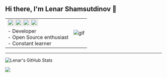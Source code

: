 ## Hi there, I'm Lenar Shamsutdinov 👋

<table border="0" width="100%">
  <tr>
    <td align="center" valign="middle">
      <a href="#"><img align="left" alt="Lenar's Linkdein" width="22px" src="https://cdn-icons-png.flaticon.com/512/3536/3536505.png" /></a>
      <a href="#"><img align="left" alt="Lenar's Telegram" width="22px" src="https://cdn-icons-png.flaticon.com/512/3536/3536661.png" /></a>
      <a href="#"><img align="left" alt="Lenar's Whatsapp" width="22px" src="https://cdn-icons-png.flaticon.com/512/3536/3536445.png" /></a>
      <a href="#"><img align="left" alt="Lenar's Twitter"  width="22px" src="https://cdn-icons-png.flaticon.com/512/3536/3536424.png" /></a>
    </td>
    <td rowspan="2">
      <img alt="gif" src="https://media1.tenor.com/m/l53qv3b1lhoAAAAd/silicon-valley-locked.gif" />
      <!-- <img alt="gif" src="https://media1.tenor.com/m/l53qv3b1lhoAAAAC/silicon-valley-locked.gif" /> -->
      <!-- <img align="right" alt="gif" src="https://media.giphy.com/media/13HgwGsXF0aiGY/giphy.gif" /> -->
    </td>
  </tr>
  <tr>
    <td valign="top">
      - Developer <br />
      - Open Source enthusiast <br />
      - Constant learner <br />
    </td>
  </tr>
</table>

---

![Lenar's GitHub Stats](https://github-readme-stats.vercel.app/api?username=m1ra9e&hide=[%22issues%22,%22contribs%22]&show_icons=true&title_color=fff&icon_color=79ff97&text_color=9f9f9f&bg_color=151515)

[![](https://komarev.com/ghpvc/?username=m1ra9e)](https://komarev.com/ghpvc/?username=m1ra9e)

<!--
  Icons taken from riajulislam :
    https://www.flaticon.com/free-icons/linkedin
    https://www.flaticon.com/free-icons/telegram
    https://www.flaticon.com/free-icons/whatsap
    https://www.flaticon.com/free-icons/twitter

  Gif image taken from https://tenor.com/ru/view/silicon-valley-locked-doors-headphones-richard-gif-18012273
-->
